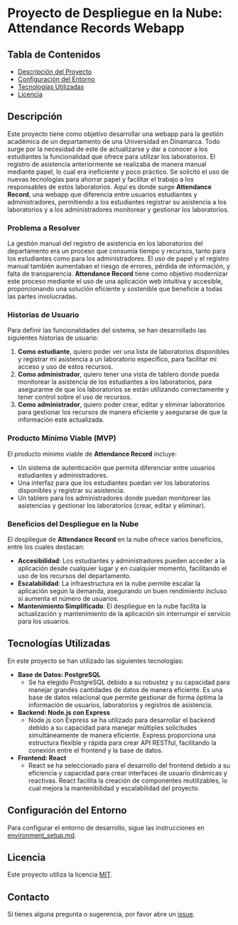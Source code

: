 # Proyecto de Despliegue en la Nube: Attendance Records Webapp

## Tabla de Contenidos
- [Descripción del Proyecto](#descripción)
- [Configuración del Entorno](#configuración-del-entorno)
- [Tecnologías Utilizadas](#tecnologías-utilizadas)
- [Licencia](#licencia)

## Descripción
Este proyecto tiene como objetivo desarrollar una webapp para la gestión académica de un departamento de una Universidad en Dinamarca. Todo surge por la necesidad de este de actualizarse y dar a conocer a los estudiantes la funcionalidad que ofrece para utilizar los laboratorios. El registro de asistencia anteriormente se realizaba de manera manual mediante papel, lo cual era ineficiente y poco práctico. Se solicitó el uso de nuevas tecnologías para ahorrar papel y facilitar el trabajo a los responsables de estos laboratorios. Aquí es donde surge **Attendance Record**, una webapp que diferencia entre usuarios estudiantes y administradores, permitiendo a los estudiantes registrar su asistencia a los laboratorios y a los administradores monitorear y gestionar los laboratorios.

### Problema a Resolver
La gestión manual del registro de asistencia en los laboratorios del departamento era un proceso que consumía tiempo y recursos, tanto para los estudiantes como para los administradores. El uso de papel y el registro manual también aumentaban el riesgo de errores, pérdida de información, y falta de transparencia. **Attendance Record** tiene como objetivo modernizar este proceso mediante el uso de una aplicación web intuitiva y accesible, proporcionando una solución eficiente y sostenible que beneficie a todas las partes involucradas.

### Historias de Usuario
Para definir las funcionalidades del sistema, se han desarrollado las siguientes historias de usuario:

1. **Como estudiante**, quiero poder ver una lista de laboratorios disponibles y registrar mi asistencia a un laboratorio específico, para facilitar mi acceso y uso de estos recursos.
2. **Como administrador**, quiero tener una vista de tablero donde pueda monitorear la asistencia de los estudiantes a los laboratorios, para asegurarme de que los laboratorios se están utilizando correctamente y tener control sobre el uso de recursos.
3. **Como administrador**, quiero poder crear, editar y eliminar laboratorios para gestionar los recursos de manera eficiente y asegurarse de que la información esté actualizada.

### Producto Mínimo Viable (MVP)
El producto mínimo viable de **Attendance Record** incluye:

- Un sistema de autenticación que permita diferenciar entre usuarios estudiantes y administradores.
- Una interfaz para que los estudiantes puedan ver los laboratorios disponibles y registrar su asistencia.
- Un tablero para los administradores donde puedan monitorear las asistencias y gestionar los laboratorios (crear, editar y eliminar).

### Beneficios del Despliegue en la Nube
El despliegue de **Attendance Record** en la nube ofrece varios beneficios, entre los cuales destacan:

- **Accesibilidad**: Los estudiantes y administradores pueden acceder a la aplicación desde cualquier lugar y en cualquier momento, facilitando el uso de los recursos del departamento.
- **Escalabilidad**: La infraestructura en la nube permite escalar la aplicación según la demanda, asegurando un buen rendimiento incluso si aumenta el número de usuarios.
- **Mantenimiento Simplificado**: El despliegue en la nube facilita la actualización y mantenimiento de la aplicación sin interrumpir el servicio para los usuarios.

## Tecnologías Utilizadas
En este proyecto se han utilizado las siguientes tecnologías:

- **Base de Datos: PostgreSQL**
  - Se ha elegido PostgreSQL debido a su robustez y su capacidad para manejar grandes cantidades de datos de manera eficiente. Es una base de datos relacional que permite gestionar de forma óptima la información de usuarios, laboratorios y registros de asistencia.
- **Backend: Node.js con Express**
  - Node.js con Express se ha utilizado para desarrollar el backend debido a su capacidad para manejar múltiples solicitudes simultáneamente de manera eficiente. Express proporciona una estructura flexible y rápida para crear API RESTful, facilitando la conexión entre el frontend y la base de datos.
- **Frontend: React**
  - React se ha seleccionado para el desarrollo del frontend debido a su eficiencia y capacidad para crear interfaces de usuario dinámicas y reactivas. React facilita la creación de componentes reutilizables, lo cual mejora la mantenibilidad y escalabilidad del proyecto.

## Configuración del Entorno
Para configurar el entorno de desarrollo, sigue las instrucciones en [environment_setup.md](./docs/environment_setup.md).

## Licencia
Este proyecto utiliza la licencia [MIT](./LICENSE).

## Contacto
Si tienes alguna pregunta o sugerencia, por favor abre un [issue](https://github.com/alvargas02Uni/AttendaceRecords/issues).